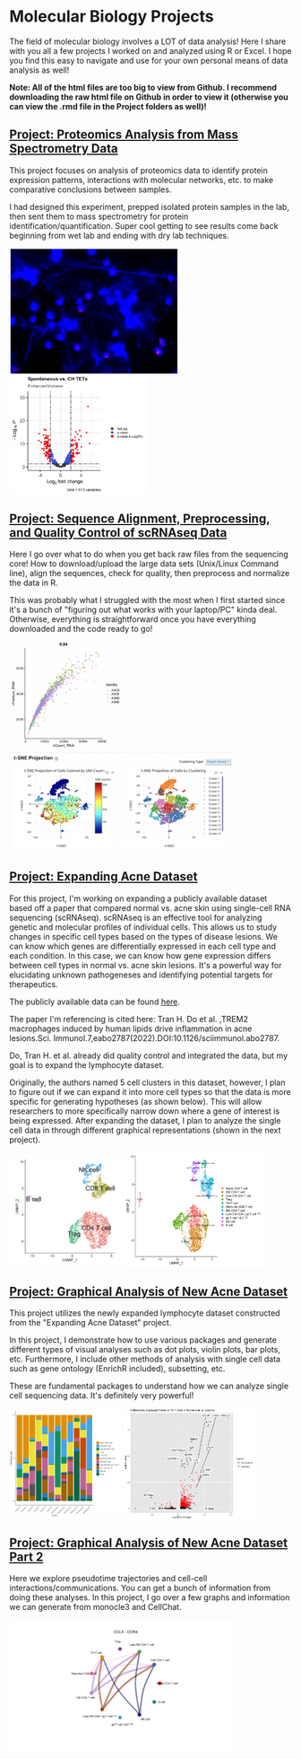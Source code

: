 # Molecular Biology Projects

The field of molecular biology involves a LOT of data analysis! Here I share with you all a few projects I worked on and analyzed using R or Excel. I hope you find this easy to navigate and use for your own personal means of data analysis as well!

**Note: All of the html files are too big to view from Github. I recommend downloading the raw html file on Github in order to view it (otherwise you can view the .rmd file in the Project folders as well)!**


## [Project: Proteomics Analysis from Mass Spectrometry Data](https://github.com/tamxto/MolecularBiologyProjects/blob/main/Projects/Project_ProteomicsAnalysis/TETs_Analysis_github.html)

This project focuses on analysis of proteomics data to identify protein expression patterns, interactions with molecular networks, etc. to make comparative conclusions between samples. 

I had designed this experiment, prepped isolated protein samples in the lab, then sent them to mass spectrometry for protein identification/quantification. Super cool getting to see results come back beginning from wet lab and ending with dry lab techniques.

<img align="center" src="MainPageImages/NETsIFpng.png" width="300"/> <img align="center" src="MainPageImages/volcano_example.png" width = "250"/>


## [Project: Sequence Alignment, Preprocessing, and Quality Control of scRNAseq Data](https://github.com/tamxto/MolecularBiologyProjects/blob/main/Projects/Project_SequencingQualityControl/Project_scRNAseqQualityControl.html)

Here I go over what to do when you get back raw files from the sequencing core! How to download/upload the large data sets (Unix/Linux Command line), align the sequences, check for quality, then preprocess and normalize the data in R.

This was probably what I struggled with the most when I first started since it's a bunch of "figuring out what works with your laptop/PC" kinda deal. Otherwise, everything is straightforward once you have everything downloaded and the code ready to go!

<img align="center" src="MainPageImages/featurecounts.png" width = "200"/> <img align="center" src="MainPageImages/tsne.png" width = "400"/>


## [Project: Expanding Acne Dataset](https://github.com/tamxto/MolecularBiologyProjects/blob/main/Projects/Project_ExpandingAcneDataset/ExpandingAcneData.html)

For this project, I'm working on expanding a publicly available dataset based off a paper that compared normal vs. acne skin using single-cell RNA sequencing (scRNAseq). scRNAseq is an effective tool for analyzing genetic and molecular profiles of individual cells. This allows us to study changes in specific cell types based on the types of disease lesions. We can know which genes are differentially expressed in each cell type and each condition. In this case, we can know how gene expression differs between cell types in normal vs. acne skin lesions. It's a powerful way for elucidating unknown pathogeneses and identifying potential targets for therapeutics.

The publicly available data can be found [here](https://github.com/modlab246/scRNAacne).

The paper I'm referencing is cited here: Tran H. Do et al. ,TREM2 macrophages induced by human lipids drive inflammation in acne lesions.Sci. Immunol.7,eabo2787(2022).DOI:10.1126/sciimmunol.abo2787.

Do, Tran H. et al. already did quality control and integrated the data, but my goal is to expand the lymphocyte dataset.

Originally, the authors named 5 cell clusters in this dataset, however, I plan to figure out if we can expand it into more cell types so that the data is more specific for generating hypotheses (as shown below). This will allow researchers to more specifically narrow down where a gene of interest is being expressed. After expanding the dataset, I plan to analyze the single cell data in through different graphical representations (shown in the next project).

<img align="center" src="MainPageImages/OldUMAP.png" width="200"/> <img align="center" src="MainPageImages/NewUMAP.png" width="250"/>


## [Project: Graphical Analysis of New Acne Dataset](https://github.com/tamxto/MolecularBiologyProjects/blob/main/Projects/Project_AcneGraphicalAnalyses/AcneGraphicalAnalyses.html)

This project utilizes the newly expanded lymphocyte dataset constructed from the "Expanding Acne Dataset" project. 

In this project, I demonstrate how to use various packages and generate different types of visual analyses such as dot plots, violin plots, bar plots, etc. Furthermore, I include other methods of analysis with single cell data such as gene ontology (EnrichR included), subsetting, etc. 

These are fundamental packages to understand how we can analyze single cell sequencing data. It's definitely very powerful!

<img align="center" src="MainPageImages/proportion_cells.png" width = "200"/> <img align="center" src="MainPageImages/Th17volcanoplot.png" width = "235"/> 


## [Project: Graphical Analysis of New Acne Dataset Part 2](https://github.com/tamxto/MolecularBiologyProjects/blob/main/Projects/Project_AcneGraphicalAnalyses_Part2/Project_AcneGraphicalAnalyses_Part2.html)

Here we explore pseudotime trajectories and cell-cell interactions/communications. You can get a bunch of information from doing these analyses. In this project, I go over a few graphs and information we can generate from monocle3 and CellChat.

<img align="center" src="MainPageImages/ccl5_ccr4 copy.png" width="400"/>

